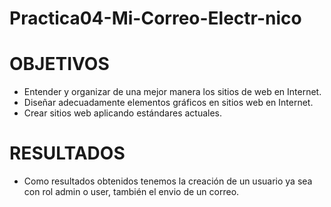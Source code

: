 # Practica04-Mi-Correo-Electr-nico
<h1>OBJETIVOS</h1>
<ul>
  <li>Entender y organizar de una mejor manera los sitios de web en Internet.</li>
  <li>Diseñar adecuadamente elementos gráficos en sitios web en Internet.</li>
  <li>Crear sitios web aplicando estándares actuales.</li>
</ul>

<h1>RESULTADOS</h1>
<ul>
  <li>Como resultados obtenidos tenemos la creación de un usuario ya sea con rol admin o user, también el envio de un correo.</li>
</ul>
